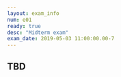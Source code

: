 ```yaml
---
layout: exam_info
num: e01
ready: true
desc: "Midterm exam"
exam_date: 2019-05-03 11:00:00.00-7
---
```


## TBD
